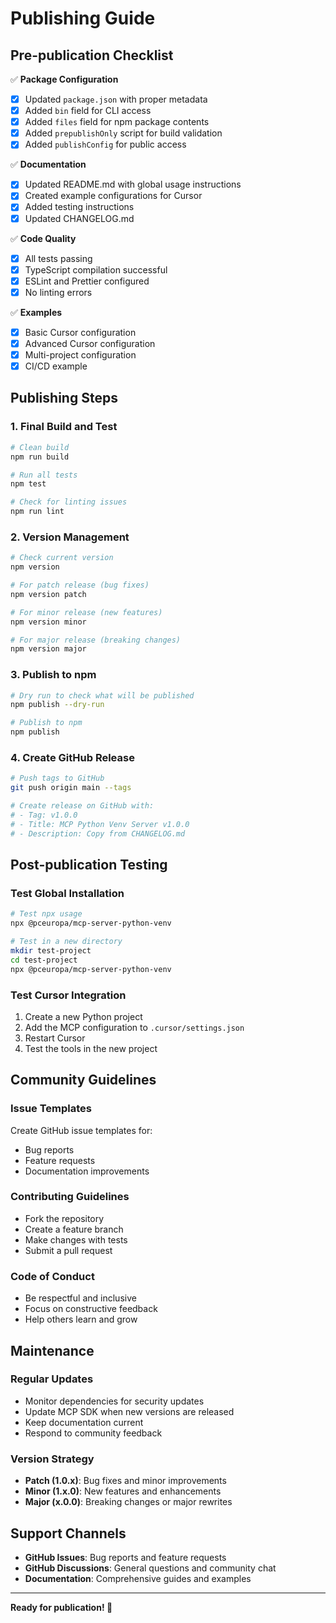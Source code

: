 # Publishing Guide

## Pre-publication Checklist

✅ **Package Configuration**
- [x] Updated `package.json` with proper metadata
- [x] Added `bin` field for CLI access
- [x] Added `files` field for npm package contents
- [x] Added `prepublishOnly` script for build validation
- [x] Added `publishConfig` for public access

✅ **Documentation**
- [x] Updated README.md with global usage instructions
- [x] Created example configurations for Cursor
- [x] Added testing instructions
- [x] Updated CHANGELOG.md

✅ **Code Quality**
- [x] All tests passing
- [x] TypeScript compilation successful
- [x] ESLint and Prettier configured
- [x] No linting errors

✅ **Examples**
- [x] Basic Cursor configuration
- [x] Advanced Cursor configuration
- [x] Multi-project configuration
- [x] CI/CD example

## Publishing Steps

### 1. Final Build and Test

```bash
# Clean build
npm run build

# Run all tests
npm test

# Check for linting issues
npm run lint
```

### 2. Version Management

```bash
# Check current version
npm version

# For patch release (bug fixes)
npm version patch

# For minor release (new features)
npm version minor

# For major release (breaking changes)
npm version major
```

### 3. Publish to npm

```bash
# Dry run to check what will be published
npm publish --dry-run

# Publish to npm
npm publish
```

### 4. Create GitHub Release

```bash
# Push tags to GitHub
git push origin main --tags

# Create release on GitHub with:
# - Tag: v1.0.0
# - Title: MCP Python Venv Server v1.0.0
# - Description: Copy from CHANGELOG.md
```

## Post-publication Testing

### Test Global Installation

```bash
# Test npx usage
npx @pceuropa/mcp-server-python-venv

# Test in a new directory
mkdir test-project
cd test-project
npx @pceuropa/mcp-server-python-venv
```

### Test Cursor Integration

1. Create a new Python project
2. Add the MCP configuration to `.cursor/settings.json`
3. Restart Cursor
4. Test the tools in the new project

## Community Guidelines

### Issue Templates

Create GitHub issue templates for:
- Bug reports
- Feature requests
- Documentation improvements

### Contributing Guidelines

- Fork the repository
- Create a feature branch
- Make changes with tests
- Submit a pull request

### Code of Conduct

- Be respectful and inclusive
- Focus on constructive feedback
- Help others learn and grow

## Maintenance

### Regular Updates

- Monitor dependencies for security updates
- Update MCP SDK when new versions are released
- Keep documentation current
- Respond to community feedback

### Version Strategy

- **Patch (1.0.x)**: Bug fixes and minor improvements
- **Minor (1.x.0)**: New features and enhancements
- **Major (x.0.0)**: Breaking changes or major rewrites

## Support Channels

- **GitHub Issues**: Bug reports and feature requests
- **GitHub Discussions**: General questions and community chat
- **Documentation**: Comprehensive guides and examples

---

**Ready for publication! 🚀**
